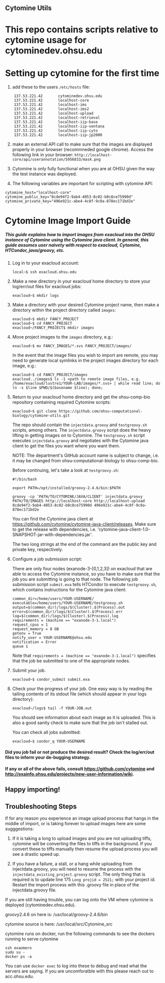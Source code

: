## Cytomine Utils
# This repo contains scripts relative to cytomine usage for cytominedev.ohsu.edu

# Setting up cytomine for the first time
1. add these to the users `/etc/hosts` file:

```
	137.53.221.42       cytominedev.ohsu.edu
	137.53.221.42       localhost-core
	137.53.221.42       localhost-ims
	137.53.221.42       localhost-ims2
	137.53.221.42       localhost-upload
	137.53.221.42       localhost-retrieval
	137.53.221.42       localhost-iip-base
	137.53.221.42       localhost-iip-ventana
	137.53.221.42       localhost-iip-cyto
	137.53.221.42       localhost-iip-jp2000
```

2. make an external API call to make sure that the images are displayed properly in your browser (recommneded google chrome). Access the following link in your browser: `http://localhost-core/api/userannotation/5956833/mask.png`

3. Cytomine is only fully functional when you are at OHSU given the way the test instance was deployed. 

4. The following variables are important for scripting with cytomine API:

```
cytomine_host="localhost-core"
cytomine_public_key="8cde94f2-9ab4-4053-8c02-b0c8ce75990d"
cytomine_private_key="496e921c-abe4-4c8f-9c8a-878ec171bd2e"
```

# Cytomine Image Import Guide
##### This guide explains how to import images from exacloud into the OHSU instance of Cytomine using the Cytomine java client. In general, this guide assumes user naivety with respect to exacloud, Cytomine, HTCondor, java/groovy, etc.

1. Log in to your exacloud account:

      ```
      local~$ ssh exacloud.ohsu.edu
      ```

2. Make a new directory in your exacloud home directory to store your log/err/out files for exacloud jobs:

      ```
      exacloud~$ mkdir logs
      ```

3. Make a directory with your desired Cytomine project name, then make a directory within the project directory called `images`:

      ```
      exacloud~$ mkdir FANCY_PROJECT
      exacloud~$ cd FANCY_PROJECT
      exacloud~/FANCY_PROJECT$ mkdir images
      ```

4. Move project images to the `images` directory, e.g.:

      ```
      exacloud~$ mv FANCY_IMAGES/*.svs FANCY_PROJECT/images/
      ```

    In the event that the image files you wish to import are remote, you may need to generate local symlinks in the project images directory for each image, e.g.:

      ```
      exacloud~$ cd FANCY_PROJECT/images
      exacloud../images$ ls -1 <path to remote image files, e.g. /home/exacloud/lustre1/YOUR-LAB/images/*.svs> | while read line; do ln -s $line $PWD/$(basename $line); done;
      ```

5. Return to your exacloud home directory and get the ohsu-comp-bio repository containing required Cytomine scripts:

      ```
      exacloud~$ git clone https://github.com/ohsu-computational-biology/cytomine-utils.git
      ```

    The repo should contain the `injectdata.groovy` and `testgroovy.sh` scripts, among others. The `injectdata.groovy` script does the heavy lifting in getting images on to Cytomine. The `testgroovy.sh` script executes `injectdata.groovy` and negotiates with the Cytomine java client to get the files you want where you want them.

    NOTE: The department's GitHub account name is subject to change, i.e. it may  be changed from ohsu-computational-biology to ohsu-comp-bio.

    Before continuing, let's take a look at `testgroovy.sh`:

      ```
      #!/bin/bash

      export PATH=/opt/installed/groovy-2.4.6/bin:$PATH

      groovy -cp 'PATH/TO/CYTOMINE/JAVA/CLIENT' injectdata.groovy PATH/TO/IMAGES http://localhost-core http://localhost-upload 8cde94f2-9ab4-4053-8c02-b0c8ce75990d 496e921c-abe4-4c8f-9c8a-878ec171bd2e
      ```

    You can find the Cytomine java client at https://github.com/cytomine/cytomine-java-client/releases. Make sure to get the release with dependencies, i.e. 'cytomine-java-client-1.0-SNAPSHOT-jar-with-dependencies.jar'.

    The two long strings at the end of the command are the public key and private key, respectively.

6. Configure a job submission script:

    There are only four nodes (exanode-3-[0,1,2,3]) on exacloud that are able to access the Cytomine instance, so you have to make sure that the job you are submitting is going to that node. The following job submission script `submit.exa` tells HTCondor to execute `testgroovy.sh`, which contains instructions for the Cytomine java client:

      ```
      common_dir=/home/users/YOUR-USERNAME/
      executable=/home/users/YOUR-USERNAME/testgroovy.sh
      output=$(common_dir)/logs/$(Cluster).$(Process).out
      error=$(common_dir)/logs/$(Cluster).$(Process).err
      log=$(common_dir)/logs/$(Cluster).$(Process).log
      requirements = (machine == "exanode-3-1.local")
      request_cpus = 1
      request_memory = 8 GB
      getenv = True
      notify_user = YOUR-USERNAME@ohsu.edu
      notification = Error
      queue 1
      ```

    Note that `requirements = (machine == "exanode-3-1.local")` specifies that the job be submitted to one of the appropriate nodes.

7. Submit your job.

      ```
      exacloud~$ condor_submit submit.exa
      ```

8. Check your the progress of your job.
One easy way is by reading the tailing contents of its stdout file (which should appear in your logs directory):

      ```
      exacloud~/logs$ tail -f YOUR-JOB.out
      ```

    You should see information about each image as it is uploaded. This is also a good sanity check to make sure that the job isn't stalled out.

    You can check all jobs submitted:

      ```
      exacloud~$ condor_q YOUR-USERNAME
      ```

#### Did you job fail or not produce the desired result? Check the log/err/out files to inform your de-bugging strategy.

#### If any or all of the above fails, consult https://github.com/cytomine and http://exainfo.ohsu.edu/projects/new-user-information/wiki.

## Happy importing!

## Troubleshooting Steps
If for any reason you experience an image upload process that hangs in the middle of import, or is taking forever to upload images here are some sugggestions:

1. If it is taking a long to upload images and you are not uploading tiffs, cytomine will be converting the files to tiffs in the background. If you convert these to tiffs manually then resume the upload process you will see a drastic speed up.

2. If you have a failure, a stall, or a hang while uploading from injectdata.groovy, you will need to resume the process with the `injectdata_existing_project.groovy` script. The only thing that is required is to update line 175 `Long projid = 2521;` with your project id. Restart the import process with this .groovy file in place of the injectdata.groovy file.

If you are still having trouble, you can log onto the VM where cytomine is deployed (cytominedev.ohsu.edu).

groovy2.4.6 on here is: /usr/local/groovy-2.4.6/bin

cytomine source is here: /usr/local/src/Cytomine_src

cytomine runs on docker, run the following commands to see the dockers running to serve cytomine

```
ssh exaomero
sudo su - 
docker ps -a
```
You can use `docker exec` to log into these to debug and read what the servers are saying. If you are uncomforatble with this please reach out to acc.ohsu.edu.



